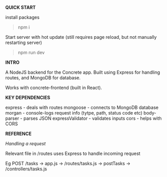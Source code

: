 **QUICK START**

install packages

>npm i

Start server with hot update
(still requires page reload, but not manually restarting server)

>npm run dev


**INTRO**

A NodeJS backend for the Concrete app. Built using Express for handling routes, and MongoDB for database. 

Works with concrete-frontend (built in React).

**KEY DEPENDENCIES**

express - deals with routes
mongoose - connects to MongoDB database
morgan - console-logs request info (tytpe, path, status code etc)
body-parser - parses JSON
expressValidator - validates inputs
cors - helps with CORS

**REFERENCE**

*Handling a request*

Relevant file in /routes uses Express to handle incoming request

Eg POST /tasks -> app.js -> /routes/tasks.js -> postTasks -> /controllers/tasks.js